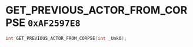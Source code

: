 # GET_PREVIOUS_ACTOR_FROM_CORPSE `0xAF2597E8`

```cpp
int GET_PREVIOUS_ACTOR_FROM_CORPSE(int _Unk0);
```